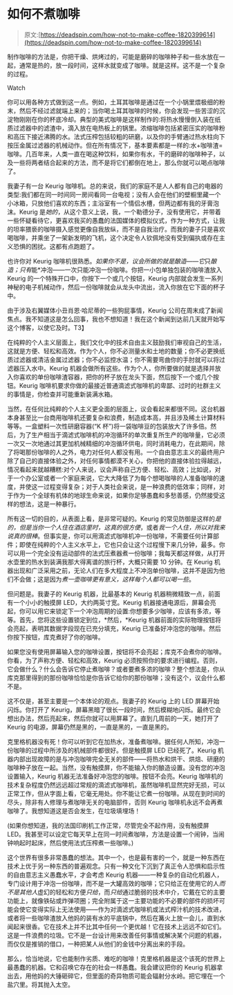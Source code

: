 # 如何不煮咖啡

> 原文:[https://deadspin.com/how-not-to-make-coffee-1820399614](https://deadspin.com/how-not-to-make-coffee-1820399614)

制作咖啡的方法是，你把干燥、烘烤过的，可能是磨碎的咖啡种子和一些水放在一起，通常是热的，放一段时间，这样水就变成了咖啡。就是这样。这不是一个复杂的过程。

Watch

你可以用各种方式做到这一点。例如，土耳其咖啡是通过在一个小锅里煨极细的粉末，然后不经过滤就端上来的；当你喝土耳其咖啡的时候，你会发现一些苦涩的沉淀物刚刚在你的杯底冷却。典型的美式咖啡是这样制作的:将热水慢慢倒入装在纸质过滤器中的滤渣中，滴入放在电热板上的锅里。浓缩咖啡包括紧密压实的咖啡粉和高压下接近沸腾的水。法式压榨包括较粗的研磨，以及你的手臂通过热水柱向下按压金属过滤器的机械动作。但在所有情况下，基本要素都是一样的:水+咖啡渣=咖啡。几百年来，人类一直在喝这种饮料，如果你有水，干的磨碎的咖啡种子，以及一些将两者结合起来的方法，而不是将它们都倒在地上，那么你就可以喝点咖啡了。

我妻子有一台 Keurig 咖啡机。总的来说，我们的家庭不是人人都有自己的电器的类型:我们都在同一时间同一房间看同一台电视；没有人会在他们的壁橱里藏一个小冰箱，只放他们喜欢的东西；主浴室有一个情侣水槽，但两边都有我的牙膏泡沫。Keurig 是*她的*，从这个意义上说，我，一个勒德分子，没有使用它，并带着一些怀疑看待它，更喜欢我买的愚蠢的法国媒体的模拟仪式，作为一种方式，让我的坦率猥亵的咖啡摄入感觉更像自我放纵，而不是自我治疗。而我的妻子只是喜欢喝咖啡，并乘坐了一架新发明的飞机，这个决定令人钦佩地没有受到偏执或存在主义恐惧的困扰。这都有点跑题了。

也许你对 Keurig 咖啡机很熟悉。*如果你不是，议会所做的就是酿造——它*只*酿造；只有*能*冲泡——一次只能冲泡一份咖啡。你把一小包单独包装的咖啡渣放入 Keurig 的一个特殊开口中，你按下一个或几个按钮，Keurig 内部就会发生一系列神秘的电子机械动作，然后一份咖啡就会从龙头中流出，流入你放在它下面的杯子中。

由于涉及右翼媒体小丑肖恩·哈尼蒂的一些狗屁事情，Keurig 公司在周末成了新闻焦点。我不知道这是怎么回事，我也不想知道！我在这个新闻到达前几天就开始写这个博客，以使它及时。T3】

在纯粹的个人主义层面上，我们文化中的技术自由主义鼓励我们审视自己的生活，这就是方便、轻松和高效。作为个人，你不必测量水和土地的数量；你不必更换纸质过滤器或清洁金属过滤器；你不必监控水温；你不需要弯曲你的手肘就可以将过滤器压入水中。Keurig 机器会做所有这些。作为个人，你所要做的就是选择并放入你喜欢的单份咖啡渣容器，把你的杯子放在龙头下面，然后按下一个或几个按钮。Keurig 咖啡机要求你做的最接近普通滴滤式咖啡机的卑鄙、过时的社群主义的事情是，你检查并可能重新装满水箱。

当然，在任何比纯粹的个人主义更全面的层面上，议会看起来都很不同。这台机器本身甚至比一台商用咖啡机还要复杂和浪费，制造成本高，并且涉及稀土计算材料等等。一盒塑料一次性研磨容器(“K 杯”)将一袋咖啡豆的包装放大了许多倍。然后，为了生产相当于滴滤式咖啡机的冲泡循环的单次重复所生产的咖啡量，它必须一次又一次地通过其更加机械精细的冲泡循环供电，同时消耗电力，在此期间，除了将喝那份咖啡的人之外，电力对任何人都没有用。一个自由意志主义的最终用户除了自己的直接体验之外，对任何事情都漠不关心，你把他的直接体验拉得越远，情况看起来就越糟糕:对个人来说，议会声称自己方便、轻松、高效；比如说，对于一个办公室或者一个家庭来说，它大大降低了为每个想喝咖啡的人准备咖啡的速度，并使这一过程变得复杂；对于人类社会来说，是一种浪费的低效率；同样，对于作为一个全球有机体的地球生命来说，如果你足够愚蠢和多愁善感，仍然接受这样的想法，这是一种暴行。

所有这一切的目的，从表面上看，是非常可疑的。Keurig 的常见防御是这样的*是的，但是当你一个人住在酒店里时，这真的很方便*，或者*我一个人住，所以对我来说真的很棒*。但事实是，你可以用滴滤式咖啡机冲一份咖啡，不需要任何计算部件；即使在纯粹的个人主义水平上，它也只会让这个过程慢下来几分钟，最多。你可以用一个完全没有运动部件的法式压煮器煮一份咖啡；我每天都这样做，从打开水壶里的热水到装满我那大得离谱的旅行杯，大概只需要 10 分钟。在 Keurig 机器出现和广泛采用之前，无论人们在多大程度上不冲泡单份咖啡，这并不是因为他们不会做；这是因为*煮一壶咖啡更有意义，这样每个人都可以喝一些*。

但问题是。我妻子的 Keurig 机器，比最基本的 Keurig 机器稍微精致一点，前面有一个小小的触摸屏 LED，大约两英寸宽。Keurig 机器接通电源后，屏幕会亮起，你可以用它来锁定下一个冲泡周期的设置:你想要多少咖啡，应该有多浓，等等。首先，您将这些设置锁定到位，*然后，*Keurig 机器前面的实际物理按钮将会亮起，表明其数据字段现在已充分填充，Keurig 已准备好冲泡您的咖啡。然后你按下按钮，库克煮好了你的咖啡。

如果您没有使用屏幕输入您的咖啡设置，按钮将不会亮起；库克不会煮你的咖啡。你看，为了声称方便、轻松和高效，Keurig 必须按照你的要求进行编程。否则，它会做什么？什么会告诉它停止煮咖啡？或者要煮多浓的咖啡？整个想法是，你从库克那里得到的那份咖啡恰恰是你告诉它给你的那份咖啡；没有这个，议会什么都不是。

这不仅是，甚至主要是一个本体论的观点。我妻子的 Keurig 上的 LED 屏幕开始闪烁。你打开了 Keurig，屏幕黑暗了很长一段时间，然后模糊地闪烁。最终它会想出办法，然后亮起来，然后你就可以用屏幕了。直到几周前的一天，她打开了 Keurig 的电源，屏幕仍然是黑的，一直是黑的，一直是黑的。

克里格机器没有死！你可以听到它在加热水，准备煮咖啡。据任何人所知，冲泡一份咖啡的过程中所涉及的机械部件都很好。但是触摸屏 LED 已经死了。Keurig 机器内部出现故障的是与冲泡咖啡完全无关的部件——将热水和烘干、烘焙、研磨的咖啡种子放在一起。当然，没有触摸屏，你不能输入你的酿造设置。没有您的冲泡设置输入，Keurig 机器无法准备好冲泡您的咖啡。按钮不会亮。Keurig 咖啡机的技术复杂程度仍然远远超过常规的滴滤式咖啡机，虽然咖啡机显然完好无损，可以正常工作，但从字面上看，它毫无用处。你不能让它煮一份咖啡。从现在到时间的尽头，除非有人修理与煮咖啡无关的电脑部件，否则 Keurig 咖啡机永远不会再煮咖啡了。我想知道这是否会发生，在垃圾填埋场！

(如果你想知道，我的法国印刷机工作正常，尽管完全不起作用，没有触摸屏 LED。我甚至可以设定它每天早上在同一时间煮咖啡，方法是设置一个闹钟，当闹钟响起时起床，然后使用法式压榨煮一些咖啡。)

这个世界有很多非常愚蠢的想法。其中一个，也是最有害的一个，就是一种东西在技术上优于另一种东西的普遍观念。只有一种文化下沉到了真正令人恐惧和启示性的自由意志主义愚蠢水平，才会考虑 Keurig 机器——一种复杂的自动化机器人，专门设计用于冲泡一份咖啡，而不是一大罐高效的咖啡；它只给正在使用它的人*而不是其他人*虚幻的轻松和方便*只给*，而*只给*通过脆弱的技术中介，它戴在它的主要功能上，就像铁砧或炸弹项圈；完全附属于这一主要功能的不必要的部件的损坏可能会使它变得实际上无法使用——作为对滴滤式咖啡机或法式榨汁机的技术改进，或者将一些咖啡渣放入他妈的装有水的平底锅中，然后在篝火上放一会儿，直到水闻起来很香。它在技术上并不比其中任何一个更优越！它在技术上远远不如它们。这是一件浪费的垃圾。它不是一台设计用来改善任何事情或解决某个问题的机器，而仅仅是推销的借口，一种把某人从他们的金钱中分离出来的手段。

那么，恰当地说，它也能制作劣质、难吃的咖啡！克里格机器是这个该死的世界上最愚蠢的机器。它和召唤它存在的社会一样愚蠢。我会建议把你的 Keurig 机器拿出去，用他妈的大锤砸碎它，但里面的奇异物质可能会辐射分水岭。把它埋在一个盐穴里。将其抛入太空。